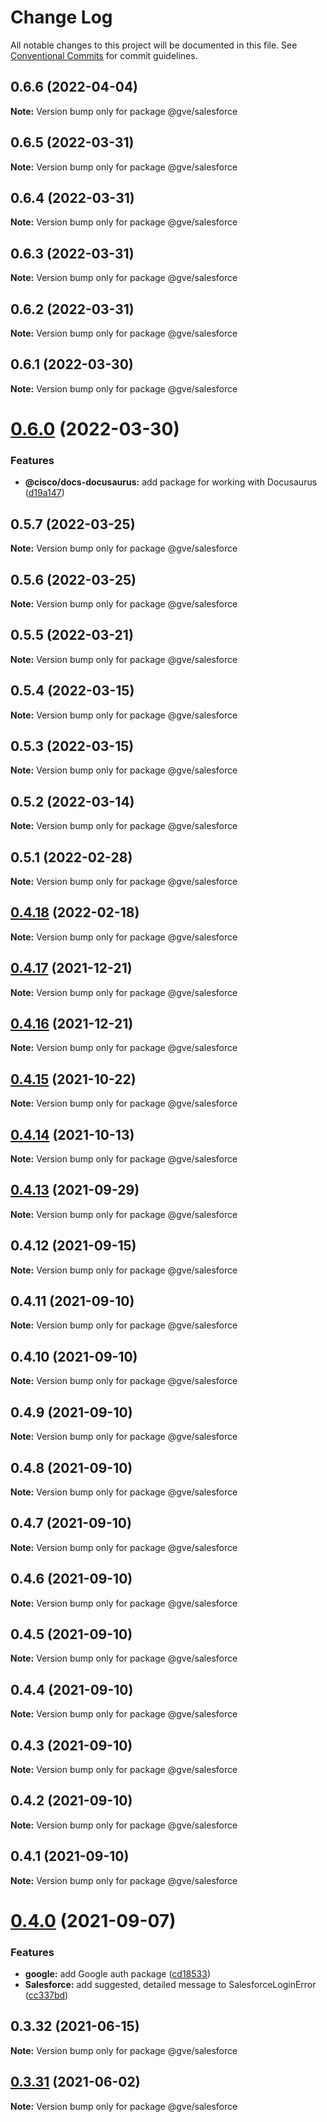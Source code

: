 # Change Log

All notable changes to this project will be documented in this file.
See [Conventional Commits](https://conventionalcommits.org) for commit guidelines.

## 0.6.6 (2022-04-04)

**Note:** Version bump only for package @gve/salesforce





## 0.6.5 (2022-03-31)

**Note:** Version bump only for package @gve/salesforce





## 0.6.4 (2022-03-31)

**Note:** Version bump only for package @gve/salesforce





## 0.6.3 (2022-03-31)

**Note:** Version bump only for package @gve/salesforce





## 0.6.2 (2022-03-31)

**Note:** Version bump only for package @gve/salesforce





## 0.6.1 (2022-03-30)

**Note:** Version bump only for package @gve/salesforce





# [0.6.0](https://github.com/CiscoDevNet/essentials/compare/@gve/salesforce@0.4.18...@gve/salesforce@0.6.0) (2022-03-30)


### Features

* **@cisco/docs-docusaurus:** add package for working with Docusaurus ([d19a147](https://github.com/CiscoDevNet/essentials/commit/d19a1472b2dbc0f79a38d31aac9a2b2bcc8a99f1))





## 0.5.7 (2022-03-25)

**Note:** Version bump only for package @gve/salesforce





## 0.5.6 (2022-03-25)

**Note:** Version bump only for package @gve/salesforce





## 0.5.5 (2022-03-21)

**Note:** Version bump only for package @gve/salesforce





## 0.5.4 (2022-03-15)

**Note:** Version bump only for package @gve/salesforce





## 0.5.3 (2022-03-15)

**Note:** Version bump only for package @gve/salesforce





## 0.5.2 (2022-03-14)

**Note:** Version bump only for package @gve/salesforce





## 0.5.1 (2022-02-28)

**Note:** Version bump only for package @gve/salesforce





## [0.4.18](https://github.com/CiscoDevNet/essentials/compare/@gve/salesforce@0.4.17...@gve/salesforce@0.4.18) (2022-02-18)

**Note:** Version bump only for package @gve/salesforce





## [0.4.17](https://github.com/CiscoDevNet/essentials/compare/@gve/salesforce@0.4.16...@gve/salesforce@0.4.17) (2021-12-21)

**Note:** Version bump only for package @gve/salesforce





## [0.4.16](https://github.com/CiscoDevNet/essentials/compare/@gve/salesforce@0.4.14...@gve/salesforce@0.4.16) (2021-12-21)

**Note:** Version bump only for package @gve/salesforce





## [0.4.15](https://github.com/mattnorris/essentials/compare/@gve/salesforce@0.4.14...@gve/salesforce@0.4.15) (2021-10-22)

**Note:** Version bump only for package @gve/salesforce





## [0.4.14](https://github.com/mattnorris/essentials/compare/@gve/salesforce@0.4.12...@gve/salesforce@0.4.14) (2021-10-13)

**Note:** Version bump only for package @gve/salesforce





## [0.4.13](https://github.com/mattnorris/essentials/compare/@gve/salesforce@0.4.12...@gve/salesforce@0.4.13) (2021-09-29)

**Note:** Version bump only for package @gve/salesforce





## 0.4.12 (2021-09-15)

**Note:** Version bump only for package @gve/salesforce





## 0.4.11 (2021-09-10)

**Note:** Version bump only for package @gve/salesforce





## 0.4.10 (2021-09-10)

**Note:** Version bump only for package @gve/salesforce





## 0.4.9 (2021-09-10)

**Note:** Version bump only for package @gve/salesforce





## 0.4.8 (2021-09-10)

**Note:** Version bump only for package @gve/salesforce





## 0.4.7 (2021-09-10)

**Note:** Version bump only for package @gve/salesforce





## 0.4.6 (2021-09-10)

**Note:** Version bump only for package @gve/salesforce





## 0.4.5 (2021-09-10)

**Note:** Version bump only for package @gve/salesforce





## 0.4.4 (2021-09-10)

**Note:** Version bump only for package @gve/salesforce





## 0.4.3 (2021-09-10)

**Note:** Version bump only for package @gve/salesforce





## 0.4.2 (2021-09-10)

**Note:** Version bump only for package @gve/salesforce





## 0.4.1 (2021-09-10)

**Note:** Version bump only for package @gve/salesforce





# [0.4.0](https://github.com/mattnorris/essentials/compare/@gve/salesforce@0.3.32...@gve/salesforce@0.4.0) (2021-09-07)


### Features

* **google:** add Google auth package ([cd18533](https://github.com/mattnorris/essentials/commit/cd185337daa5f2651d5d8e21eebad673de5c7f5d))
* **Salesforce:** add suggested, detailed message to SalesforceLoginError ([cc337bd](https://github.com/mattnorris/essentials/commit/cc337bd5d79fab879a6bdad0b1f88fb1f173b8de))





## 0.3.32 (2021-06-15)

**Note:** Version bump only for package @gve/salesforce





## [0.3.31](https://www-github.cisco.com/matnorri/essentials/compare/@gve/salesforce@0.3.30...@gve/salesforce@0.3.31) (2021-06-02)

**Note:** Version bump only for package @gve/salesforce

